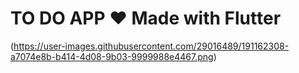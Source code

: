 # TO DO APP ❤️ Made with Flutter


\(https://user-images.githubusercontent.com/29016489/191162308-a7074e8b-b414-4d08-9b03-9999988e4467.png)
